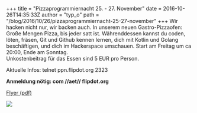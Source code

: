 +++
title = "Pizzaprogrammiernacht 25. - 27. November"
date = 2016-10-26T14:35:33Z
author = "typ_o"
path = "/blog/2016/10/26/pizzaprogrammiernacht-25-27-november"
+++
Wir hacken nicht nur, wir backen auch. In unserem neuen
Gastro-Pizzaofen: Große Mengen Pizza, bis jeder satt ist. Währenddessen
kannst du coden, löten, fräsen, Git und Github kennen lernen, dich mit
Kotlin und Golang beschäftigen, und dich im Hackerspace umschauen. Start
am Freitag um ca 20:00, Ende am Sonntag.  
Unkostenbeitrag für das Essen sind 5 EUR pro Person.

Aktuelle Infos: telnet ppn.flipdot.org 2323

**Anmeldung nötig: com //aet// flipdot.org**

[Flyer
(pdf)](https://flipdot.org/blog/uploads/PPN-2016-11-25.pdf "PPN-2016-11-25.pdf")

[![](https://flipdot.org/blog/uploads/ppn-flyer-vorn.serendipityThumb.jpg)](https://flipdot.org/blog/uploads/ppn-flyer-vorn.jpg)
